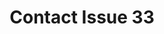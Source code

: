 ---
title: 'Contact Issue 33'
pageHeaderSummary: 'Lorem ipsum dolor sit amet, consectetur adipiscing elit. Praesent placerat egestas lorem, eget fringilla ligula malesuada sed. Nunc vulputate arcu. '
layout: 'layouts/contact.njk'
permalink: '/contact/index.html'
---